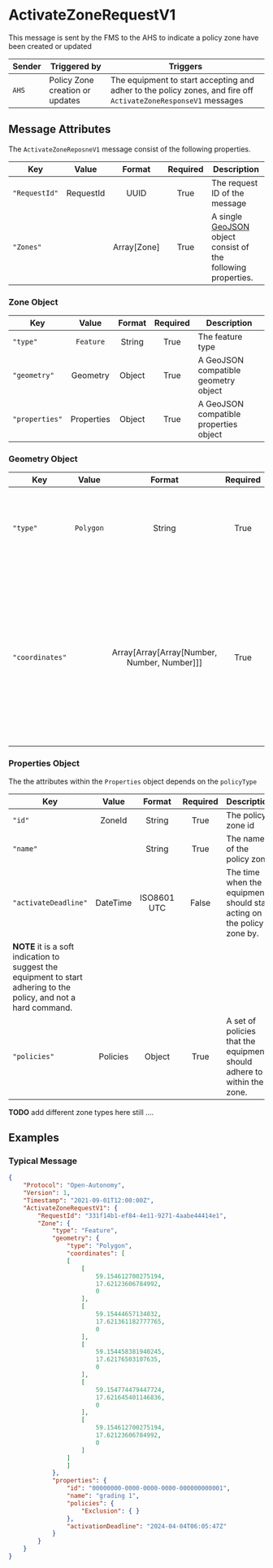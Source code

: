 # ActivateZoneRequestV1

This message is sent by the FMS to the AHS to indicate a policy zone have been created or updated

| Sender | Triggered by | Triggers |
| --- | --- | --- |
| `AHS`  | Policy Zone creation or updates | The equipment to start accepting and adher to the policy zones, and fire off `ActivateZoneResponseV1` messages |

## Message Attributes

The `ActivateZoneReposneV1` message consist of the following properties.

| Key | Value | Format | Required | Description |
| --- | :---: | :---: | :---: | --- |
| `"RequestId"` | RequestId | UUID | True | The request ID of the message |
| `"Zones"` | | Array[Zone] | True | A single [GeoJSON](https://datatracker.ietf.org/doc/html/rfc7946) object consist of the following properties. |

### Zone Object
| Key | Value | Format | Required | Description |
| --- | :---: | :---: | :---: | --- |
| `"type"` | `Feature` | String | True | The feature type |
| `"geometry"` | Geometry | Object | True | A GeoJSON compatible geometry object |
| `"properties"` | Properties | Object | True | A GeoJSON compatible properties object |

### Geometry Object
| Key | Value | Format | Required | Description |
| --- | :---: | :---: | :---: | --- |
| `"type"` | `Polygon` | String | True | The geometry type that conforms with GeoJSON geometry `Polygon` |
| `"coordinates"` |  | Array[Array[Array[Number, Number, Number]]] | True | A GeoJSON compatible polygon geometry coordinates. **NOTE** each coordinate must consist of 3 number, [longitude, latitude, elevation]. See [GeoJSON Geometry Object](https://datatracker.ietf.org/doc/html/rfc7946#section-3.1) |


### Properties Object
The the attributes within the `Properties` object depends on the `policyType`

| Key | Value | Format | Required | Description |
| --- | :---: | :---: | :---: | --- |
| `"id"` | ZoneId | String | True | The policy zone id |
| `"name"` |  | String | True | The name of the policy zone |
| `"activateDeadline"` | DateTime | ISO8601 UTC | False | The time when the equipment should start acting on the policy zone by. 
**NOTE** it is a soft indication to suggest the equipment to start adhering to the policy, and not a hard command. |
| `"policies"` | Policies | Object | True | A set of policies that the equipment should adhere to within the zone. |

**TODO** add different zone types here still ....


## Examples
### Typical Message
```JSON
{
    "Protocol": "Open-Autonomy",
    "Version": 1,
    "Timestamp": "2021-09-01T12:00:00Z",
    "ActivateZoneRequestV1": {
        "RequestId": "331f14b1-ef84-4e11-9271-4aabe44414e1",
        "Zone": {
            "type": "Feature",
            "geometry": {
                "type": "Polygon",
                "coordinates": [
                [
                    [
                        59.154612700275194,
                        17.62123606784992,
                        0
                    ],
                    [
                        59.15444657134832,
                        17.621361182777765,
                        0
                    ],
                    [
                        59.154458381940245,
                        17.62176503107635,
                        0
                    ],
                    [
                        59.154774479447724,
                        17.621645401146836,
                        0
                    ],
                    [
                        59.154612700275194,
                        17.62123606784992,
                        0
                    ]
                ]
                ]
            },
            "properties": {
                "id": "00000000-0000-0000-0000-000000000001",
                "name": "grading 1",
                "policies": {
                    "Exclusion": { }
                },
                "activationDeadline": "2024-04-04T06:05:47Z"
            }
        }
    }
}
```
